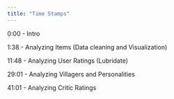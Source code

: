 ```yaml
---
title: "Time Stamps"
---
```


0:00 - Intro

1:38 - Analyzing Items (Data cleaning and Visualization)

11:48 - Analyzing User Ratings (Lubridate)

29:01 - Analyzing Villagers and Personalities

41:01 - Analyzing Critic Ratings
